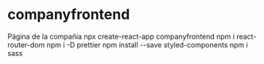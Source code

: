 # companyfrontend

Página de la compañia
npx create-react-app companyfrontend
npm i react-router-dom
npm i -D prettier
npm install --save styled-components
npm i sass

